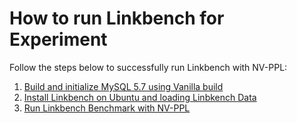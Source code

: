 # How to run Linkbench for Experiment

Follow the steps below to successfully run Linkbench with NV-PPL:
1. [Build and initialize MySQL 5.7 using Vanilla build](https://github.com/JonghyeokPark/mysql-57-nvdimm-ppl/tree/paper_version/linkbench-benchmark)
2. [Install Linkbench on Ubuntu and loading Linbkench Data](https://github.com/JonghyeokPark/mysql-57-nvdimm-ppl/tree/paper_version/linkbench-benchmark)
3. [Run Linkbench Benchmark with NV-PPL](https://github.com/JonghyeokPark/mysql-57-nvdimm-ppl/tree/paper_version/linkbench-benchmark)
